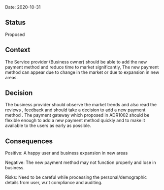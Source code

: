 Date: 2020-10-31

## Status

Proposed

## Context

The Service provider (Business owner) should be able to add the new payment method and reduce time to market significantly, The new payment method can appear due to change in the market or due to expansion in new areas.

## Decision

The business provider should observe the market trends and also read the reviews , feedback and should take a decision to add a new payment method . The payment gateway which proposed in ADR1002 should be flexible enough to add a new payment method quickly and to make it available to the users as early as possible.

## Consequences

Positive: A happy user and business expansion in new areas

Negative: The new payment method may not function properly and lose in business.

Risks: Need to be careful while processing the personal/demographic details from user, w.r.t compliance and auditing.

